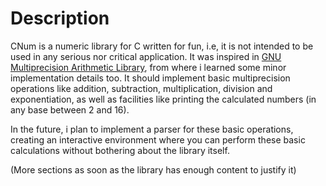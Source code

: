 # Description
CNum is a numeric library for C written for fun, i.e, it is not intended to be used in any serious nor critical application. It was inspired in [GNU Multiprecision Arithmetic Library](https://gmplib.org/), from where i learned some minor implementation details too. It should implement basic multiprecision operations like addition, subtraction, multiplication, division and exponentiation, as well as facilities like printing the calculated numbers (in any base between 2 and 16).

In the future, i plan to implement a parser for these basic operations, creating an interactive environment where you can perform these basic calculations without bothering about the library itself.

(More sections as soon as the library has enough content to justify it)
